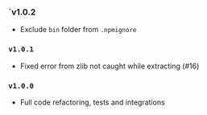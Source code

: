### `v1.0.2

* Exclude `bin` folder from `.npmignore`

### `v1.0.1`

* Fixed error from zlib not caught while extracting (#16)

### `v1.0.0`

* Full code refactoring, tests and integrations
